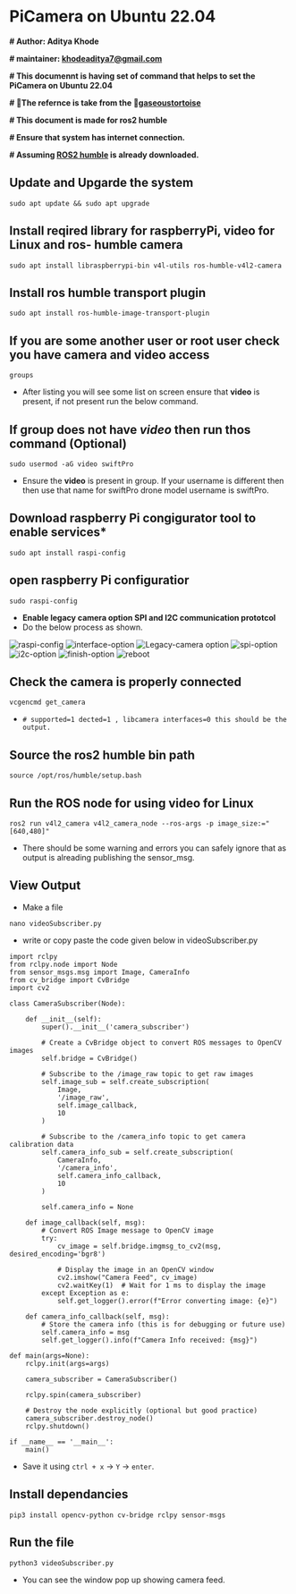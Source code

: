 # PiCamera on Ubuntu 22.04

**# Author: Aditya Khode**

**# maintainer: khodeaditya7@gmail.com**

**# This documennt is having set of command that helps to set the PiCamera on Ubuntu 22.04**

**# 🔗The refernce is take from the 🔗[gaseoustortoise](https://www.youtube.com/watch?v=va7o7wzhEE4&t=49s)**

**# This document is made for ros2 humble**

**# Ensure that system has internet connection.**

**# Assuming [ROS2 humble](https://docs.ros.org/en/humble/Installation/Ubuntu-Install-Debs.html) is already downloaded.**

## **Update and Upgarde the system**
```
sudo apt update && sudo apt upgrade
```


## **Install reqired library for raspberryPi, video for Linux and ros- humble camera**

```
sudo apt install libraspberrypi-bin v4l-utils ros-humble-v4l2-camera
```

## **Install ros humble transport plugin**

```
sudo apt install ros-humble-image-transport-plugin
```

## **If you are some another user or root user check you have camera and video access**

```
groups
```
- After listing you will see some list on screen ensure that **video** is present, if not present run the below command.

## **If group does not have *video* then run thos command (Optional)**

```
sudo usermod -aG video swiftPro
```
- Ensure the **video** is present in group. If your username is different then then use that name for swiftPro drone model username is swiftPro.

## **Download raspberry Pi congigurator tool to enable services***

```
sudo apt install raspi-config
```

## **open raspberry Pi configuratior**

```
sudo raspi-config
```
- **Enable legacy camera option SPI and I2C communication prototcol**
- Do the below process as shown.

![raspi-config](https://github.com/user-attachments/assets/94da1e0d-c62c-49a2-8545-7879a4317f84)
![interface-option](https://github.com/user-attachments/assets/47bdd073-8ba2-4bbb-a284-c2fa5ce6fb3f)
![Legacy-camera option](https://github.com/user-attachments/assets/78d2a8bb-6119-4a69-8bbf-a98a6ba5a63e)
![spi-option](https://github.com/user-attachments/assets/f97cba4c-870a-4229-b9a0-b7b2cc8c4c10)
![i2c-option](https://github.com/user-attachments/assets/469a1387-63ab-4593-adb2-76dd10a5d8ef)
![finish-option](https://github.com/user-attachments/assets/dd8f6bc4-658d-4a96-9263-15d853c3bc19)
![reboot](https://github.com/user-attachments/assets/395a7d66-2622-4065-aea7-362c2f8899a2)


## **Check the camera is properly connected**
```
vcgencmd get_camera
```
- ```# supported=1 dected=1 , libcamera interfaces=0 this should be the output.```

## **Source the ros2 humble bin path**

```
source /opt/ros/humble/setup.bash
```

## **Run the ROS node for using video for Linux**

```
ros2 run v4l2_camera v4l2_camera_node --ros-args -p image_size:="[640,480]"
```
- There should be some warning and errors you can safely ignore that as output is alreading publishing the sensor_msg.

##  **View Output** 
- Make a file
```
nano videoSubscriber.py
```
- write or copy paste the code given below in videoSubscriber.py
```
import rclpy
from rclpy.node import Node
from sensor_msgs.msg import Image, CameraInfo
from cv_bridge import CvBridge
import cv2

class CameraSubscriber(Node):

    def __init__(self):
        super().__init__('camera_subscriber')
        
        # Create a CvBridge object to convert ROS messages to OpenCV images
        self.bridge = CvBridge()

        # Subscribe to the /image_raw topic to get raw images
        self.image_sub = self.create_subscription(
            Image,
            '/image_raw',
            self.image_callback,
            10
        )

        # Subscribe to the /camera_info topic to get camera calibration data
        self.camera_info_sub = self.create_subscription(
            CameraInfo,
            '/camera_info',
            self.camera_info_callback,
            10
        )
        
        self.camera_info = None

    def image_callback(self, msg):
        # Convert ROS Image message to OpenCV image
        try:
            cv_image = self.bridge.imgmsg_to_cv2(msg, desired_encoding='bgr8')
            
            # Display the image in an OpenCV window
            cv2.imshow("Camera Feed", cv_image)
            cv2.waitKey(1)  # Wait for 1 ms to display the image
        except Exception as e:
            self.get_logger().error(f"Error converting image: {e}")

    def camera_info_callback(self, msg):
        # Store the camera info (this is for debugging or future use)
        self.camera_info = msg
        self.get_logger().info(f"Camera Info received: {msg}")

def main(args=None):
    rclpy.init(args=args)

    camera_subscriber = CameraSubscriber()

    rclpy.spin(camera_subscriber)

    # Destroy the node explicitly (optional but good practice)
    camera_subscriber.destroy_node()
    rclpy.shutdown()

if __name__ == '__main__':
    main()
```

- Save it using `ctrl + x` -> `Y` -> `enter`.
  
## **Install dependancies**

```
pip3 install opencv-python cv-bridge rclpy sensor-msgs
```

## **Run the file**

```
python3 videoSubscriber.py
```
- You can see the window pop up showing camera feed.
